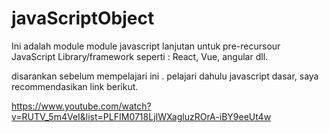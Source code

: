 # javaScriptObject

Ini adalah module module javascript lanjutan untuk pre-recursour JavaScript Library/framework seperti : React, Vue, angular dll.

disarankan sebelum mempelajari ini . pelajari dahulu javascript dasar, saya recommendasikan link berikut.

https://www.youtube.com/watch?v=RUTV_5m4VeI&list=PLFIM0718LjIWXagluzROrA-iBY9eeUt4w
